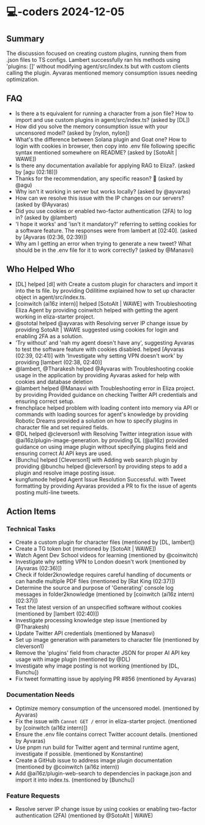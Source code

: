 # 💻-coders 2024-12-05

## Summary

The discussion focused on creating custom plugins, running them from .json files to TS configs. Lambert successfully ran his methods using 'plugins: []' without modifying agent/src/index.ts but with custom clients calling the plugin. Ayvaras mentioned memory consumption issues needing optimization.

## FAQ

- Is there a ts equivalent for running a character from a json file? How to import and use custom plugins in agent/src/index.ts? (asked by [DL])
- How did you solve the memory consumption issue with your uncensored model? (asked by [nylon, nylon])
- What's the difference between Solana plugin and Goat one? How to login with cookies in browser, then copy into .env file following specific syntax mentioned somewhere on README? (asked by [SotoAlt | WAWE])
- Is there any documentation available for applying RAG to Eliza?. (asked by [agu (02:18)])
- Thanks for the recommendation, any specific reason? 🙏 (asked by @agu)
- Why isn't it working in server but works locally? (asked by @ayvaras)
- How can we resolve this issue with the IP changes on our servers? (asked by @Ayvaras)
- Did you use cookies or enabled two-factor authentication (2FA) to log in? (asked by @lambert)
- 'I hope it works' and 'isn't it mandatory?' referring to setting cookies for a software feature. The responses were from lambert at [02:40]. (asked by [Ayvaras (02:36, 02:39)])
- Why am I getting an error when trying to generate a new tweet? What should be in the .env file for it to work correctly? (asked by @Manasvi)

## Who Helped Who

- [DL] helped [dl] with Create a custom plugin for characters and import it into the ts file. by providing Odilitime explained how to set up character object in agent/src/index.ts.
- [coinwitch (ai16z intern)] helped [SotoAlt | WAWE] with Troubleshooting Eliza Agent by providing coinwitch helped with getting the agent working in eliza-starter project.
- @sototal helped @ayvaras with Resolving server IP change issue by providing SotoAlt | WAWE suggested using cookies for login and enabling 2FA as a solution.
- 'Try without' and 'nah my agent doesn't have any', suggesting Ayvaras to test the software feature with cookies disabled. helped [Ayvaras (02:39, 02:41)] with 'Investigate why setting VPN doesn't work' by providing [lambert (02:38, 02:40)]
- @lambert, @Tharakesh helped @Ayvaras with Troubleshooting cookie usage in the application by providing Ayvaras asked for help with cookies and database deletion
- @lambert helped @Manasvi with Troubleshooting error in Eliza project. by providing Provided guidance on checking Twitter API credentials and ensuring correct setup.
- frenchplace helped problem with loading content into memory via API or commands with loading sources for agent's knowledge by providing Robotic Dreams provided a solution on how to specify plugins in character file and set required fields.
- @DL helped @cleverson1 with Resolving Twitter integration issue with @ai16z/plugin-image-generation. by providing DL (@ai16z) provided guidance on using image plugin without specifying plugins field and ensuring correct AI API keys are used.
- [Bunchu] helped [Cleverson1] with Adding web search plugin by providing @bunchu helped @cleverson1 by providing steps to add a plugin and resolve image posting issue.
- kungfumode helped Agent Issue Resolution Successful. with Tweet formatting by providing Ayvaras provided a PR to fix the issue of agents posting multi-line tweets.

## Action Items

### Technical Tasks

- Create a custom plugin for character files (mentioned by [DL, lambert])
- Create a TG token bot (mentioned by [SotoAlt | WAWE])
- Watch Agent Dev School videos for learning (mentioned by @coinwitch)
- Investigate why setting VPN to London doesn't work (mentioned by [Ayvaras (02:36)])
- Check if folder2knowledge requires careful handling of documents or can handle multiple PDF files (mentioned by [Rat King (02:37)])
- Determine the source and purpose of 'Generating' console log messages in folder2knowledge (mentioned by [coinwitch (ai16z intern) (02:37)])
- Test the latest version of an unspecified software without cookies (mentioned by [lambert (02:40)])
- Investigate processing knowledge step issue (mentioned by @Tharakesh)
- Update Twitter API credentials (mentioned by Manasvi)
- Set up image generation with parameters to character file (mentioned by cleverson1)
- Remove the 'plugins' field from character JSON for proper AI API key usage with image plugin (mentioned by @DL)
- Investigate why image posting is not working (mentioned by [DL, Bunchu])
- Fix tweet formatting issue by applying PR #856 (mentioned by Ayvaras)

### Documentation Needs

- Optimize memory consumption of the uncensored model. (mentioned by Ayvaras)
- Fix the issue with `Cannot GET /` error in eliza-starter project. (mentioned by [coinwitch (ai16z intern)])
- Ensure the .env file contains correct Twitter account details. (mentioned by Ayvaras)
- Use pnpm run build for Twitter agent and terminal runtime agent, investigate if possible. (mentioned by Konstantine)
- Create a GitHub issue to address image plugin documentation (mentioned by @coinwitch (ai16z intern))
- Add @ai16z/plugin-web-search to dependencies in package.json and import it into index.ts. (mentioned by [Bunchu])

### Feature Requests

- Resolve server IP change issue by using cookies or enabling two-factor authentication (2FA) (mentioned by @SotoAlt | WAWE)
